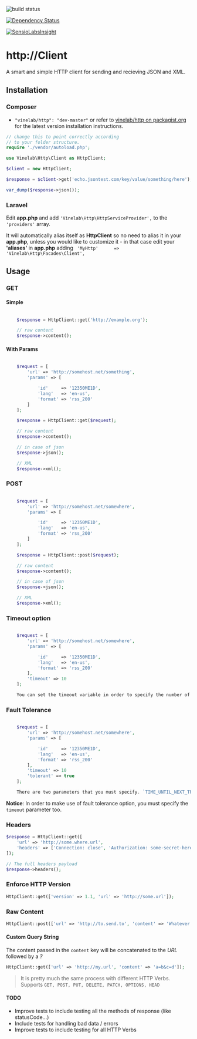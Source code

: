 ![build status](https://travis-ci.org/Vinelab/http.png?branch=master "build status")

[![Dependency Status](https://www.versioneye.com/user/projects/53efc9a613bb06cc6f0004b0/badge.svg?style=flat)](https://www.versioneye.com/user/projects/53efc9a613bb06cc6f0004b0)

[![SensioLabsInsight](https://insight.sensiolabs.com/projects/0663136a-6dde-4159-bc96-d1749599dca4/big.png)](https://insight.sensiolabs.com/projects/0663136a-6dde-4159-bc96-d1749599dca4)

# http://Client

A smart and simple HTTP client for sending and recieving JSON and XML.



## Installation

### Composer

- `"vinelab/http": "dev-master"` or refer to [vinelab/http on packagist.org](https://packagist.org/packages/vinelab/http) for the latest version installation instructions.

```php
// change this to point correctly according
// to your folder structure.
require './vendor/autoload.php';

use Vinelab\Http\Client as HttpClient;

$client = new HttpClient;

$response = $client->get('echo.jsontest.com/key/value/something/here');

var_dump($response->json());
```

### Laravel

Edit **app.php** and add ```'Vinelab\Http\HttpServiceProvider',``` to the ```'providers'``` array.

It will automatically alias itself as **HttpClient** so no need to alias it in your **app.php**, unless you would like to customize it - in that case edit your **'aliases'** in **app.php** adding ``` 'MyHttp'	  => 'Vinelab\Http\Facades\Client',```

## Usage

### GET

#### Simple

```php

	$response = HttpClient::get('http://example.org');

	// raw content
	$response->content();

```

#### With Params

```php

	$request = [
		'url' => 'http://somehost.net/something',
		'params' => [

			'id'     => '12350ME1D',
			'lang'   => 'en-us',
			'format' => 'rss_200'
		]
	];

	$response = HttpClient::get($request);

	// raw content
	$response->content();

	// in case of json
	$response->json();

	// XML
	$response->xml();

```

### POST

```php

	$request = [
		'url' => 'http://somehost.net/somewhere',
		'params' => [

			'id'     => '12350ME1D',
			'lang'   => 'en-us',
			'format' => 'rss_200'
		]
	];

	$response = HttpClient::post($request);

	// raw content
	$response->content();

	// in case of json
	$response->json();

	// XML
	$response->xml();
```

### Timeout option

```php

	$request = [
		'url' => 'http://somehost.net/somewhere',
		'params' => [

			'id'     => '12350ME1D',
			'lang'   => 'en-us',
			'format' => 'rss_200'
		],
		'timeout' => 10
	];

	You can set the timeout variable in order to specify the number of seconds that your request will fail, if not completed.
```

### Fault Tolerance

```php

	$request = [
		'url' => 'http://somehost.net/somewhere',
		'params' => [

			'id'     => '12350ME1D',
			'lang'   => 'en-us',
			'format' => 'rss_200'
		],
		'timeout' => 10
		'tolerant' => true
	];

	There are two parameters that you must specify. `TIME_UNTIL_NEXT_TRY` and `NUMBER_OF_TRIES_UNTIL_FAILURE`. Default values are `TIME_UNTIL_NEXT_TRY=1` and `NUMBER_OF_TRIES_UNTIL_FAILURE=5`.
```
**Notice**: In order to make use of fault tolerance option, you must specify the `timeout` parameter too.

### Headers

```php
$response = HttpClient::get([
	'url' => 'http://some.where.url',
	'headers' => ['Connection: close', 'Authorization: some-secret-here']
]);

// The full headers payload
$response->headers();
```

### Enforce HTTP Version

```php
HttpClient::get(['version' => 1.1, 'url' => 'http://some.url']);
```

### Raw Content

```php
HttpClient::post(['url' => 'http://to.send.to', 'content' => 'Whatever content here may go!']);
```

#### Custom Query String

The content passed in the `content` key will be concatenated to the *URL* followed by a *?*

```php
HttpClient::get(['url' => 'http://my.url', 'content' => 'a=b&c=d']);
```

> It is pretty much the same process with different HTTP Verbs. Supports ``` GET, POST, PUT, DELETE, PATCH, OPTIONS, HEAD ```

#### TODO
- Improve tests to include testing all the methods of response (like statusCode...)
- Include tests for handling bad data / errors
- Improve tests to include testing for all HTTP Verbs
